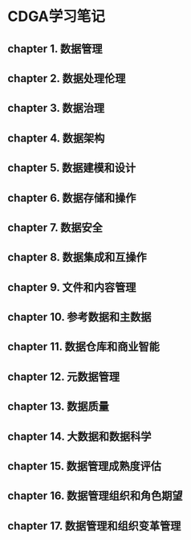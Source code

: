 # CDGA学习笔记

## chapter 1. 数据管理



## chapter 2. 数据处理伦理



## chapter 3. 数据治理



## chapter 4. 数据架构



## chapter 5. 数据建模和设计



## chapter 6. 数据存储和操作



## chapter 7. 数据安全



## chapter 8. 数据集成和互操作



## chapter 9. 文件和内容管理



## chapter 10. 参考数据和主数据



## chapter 11. 数据仓库和商业智能



## chapter 12. 元数据管理



## chapter 13. 数据质量



## chapter 14. 大数据和数据科学



## chapter 15. 数据管理成熟度评估



## chapter 16. 数据管理组织和角色期望



## chapter 17. 数据管理和组织变革管理


